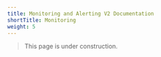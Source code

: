```yaml
---
title: Monitoring and Alerting V2 Documentation
shortTitle: Monitoring
weight: 5
---
```

> This page is under construction.